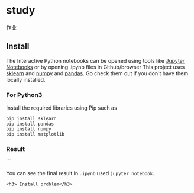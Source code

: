 # study
作业
## Install
The Interactive Python notebooks can be opened using tools like <a href="http://jupyter.org/">Jupyter Notebooks</a> or by opening .ipynb files in Github/browser
This project uses [sklearn](https://scikit-learn.org/stable/install.html) and [numpy](https://numpy.org/) and [pandas](https://pandas.pydata.org/). Go check them out if you don't have them locally installed.

<h3>For Python3</h3>
Install the required libraries using Pip such as 

```
pip install sklearn
pip install pandas
pip install numpy
pip install matplotlib
```
<h3>Result</h3>
```

You can see the final result in `.ipynb` used `jupyter notebook`.

```
<h3> Install problem</h3>
```
